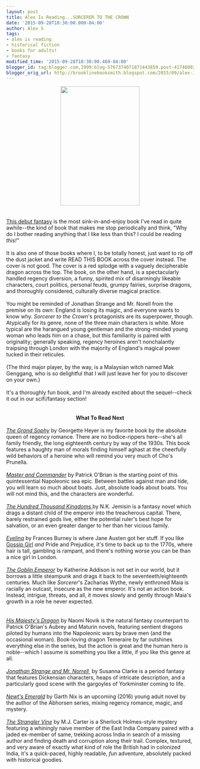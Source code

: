 ```yaml
---
layout: post
title: Alex Is Reading...SORCERER TO THE CROWN
date: '2015-09-28T10:30:00.000-04:00'
author: Alex S
tags:
- alex is reading
- historical fiction
- books for adults!
- fantasy
modified_time: '2015-09-28T10:30:00.469-04:00'
blogger_id: tag:blogger.com,1999:blog-5767374071871443859.post-4174600203056717144
blogger_orig_url: http://brooklinebooksmith.blogspot.com/2015/09/alex-is-readingsorcerer-to-crown.html
---
```


<div dir="ltr" style="text-align: left;" trbidi="on"><div class="separator" style="clear: both; text-align: center;"><a href="http://ecx.images-amazon.com/images/I/91gIP4E2iIL.jpg" imageanchor="1" style="margin-left: 1em; margin-right: 1em;"><img border="0" src="http://ecx.images-amazon.com/images/I/91gIP4E2iIL.jpg" height="320" width="212" /></a></div><br /><br /><a href="http://www.brooklinebooksmith-shop.com/book/9780425283370">This debut fantasy</a> is the most sink-in-and-enjoy book I've read in quite awhile--the kind of book that makes me stop periodically and think, "Why do I bother reading anything that I like less than this? I could be reading <i>this!"</i> <br /><br />It is also one of those books where I, to be totally honest, just want to rip off the dust jacket and write READ THIS BOOK across the cover instead. The cover is not good. The cover is a red splodge with a vaguely decipherable dragon across the top. The book, on the other hand, is a spectacularly handled regency diversion, a funny, spirited mix of disarmingly likeable characters, court politics, personal feuds, grumpy fairies, surprise dragons, and thoroughly considered, culturally diverse magical practice.<br /><br />You might be reminded of Jonathan Strange and Mr. Norell from the premise on its own: England is losing its magic, and everyone wants to know why. <i>Sorcerer to the Crown</i>'s protagonists are its superpower, though. Atypically for its genre, none of the three main characters is white. More typical are the harangued young gentleman and the strong-minded young woman who leads him on a chase, but this familiarity is paired with originality; generally speaking, regency heroines aren't nonchalantly traipsing through London with the majority of England's magical power tucked in their reticules.<br /><br />(The third major player, by the way, is a Malaysian witch named Mak Genggang, who is so delightful that I will just leave her for you to discover on your own.)<br /><br />It's a thoroughly fun book, and I'm already excited about the sequel--check it out in our scifi/fantasy section!<br /><br /><br /><div style="text-align: center;"><b>What To Read Next</b></div><br /><i><a href="http://www.brooklinebooksmith-shop.com/book/9781402218941">The Grand Sophy</a> </i>by Georgette Heyer is my favorite book by the absolute queen of regency romance. There are no bodice-rippers here--she's all family friendly, the long eighteenth century by way of the 1930s. This book features a haughty man of morals finding himself aghast at the cheerfully wild behaviors of a heroine who will remind you very much of Cho's Prunella.<br /><br /><i><a href="http://www.brooklinebooksmith-shop.com/book/9780393307054">Master and Commander</a></i> by Patrick O'Brian is the starting point of this quintessential Napoleonic sea epic. Between battles against man and tide, you will learn so much about boats. Just, absolute loads about boats. You will not mind this, and the characters are wonderful.<br /><br /><a href="http://www.brooklinebooksmith-shop.com/book/9780316043922"><i>The Hundred Thousand Kingdoms</i> </a>by N.K. Jemisin is a fantasy novel which drags a distant child of the emperor into the treacherous capital. There, barely restrained gods live, either the potential ruler's best hope for salvation, or an even greater danger to her than her vicious family.<br /><br /><i><a href="http://www.brooklinebooksmith-shop.com/book/9780199536931">Evelina</a></i> by Frances Burney is where Jane Austen got her stuff. If you like <a href="http://www.brooklinebooksmith-shop.com/book/9780316910330">Gossip Girl</a> <i>and </i>Pride and Prejudice, it's time to back up to the 1770s, where hair is tall, gambling is rampant, and there's nothing worse you can be than a nice girl in London.<br /><br /><i><a href="http://www.brooklinebooksmith-shop.com/book/9780765365682">The Goblin Emperor</a> </i>by Katherine Addison is not set in our world, but it borrows a little steampunk and drags it back to the seventeeth/eighteenth centuries. Much like <i>Sorcerer</i>'s Zacharias Wythe, newly enthroned Maia is racially an outcast, insecure as the new emperor. It's not an action book. Instead, intrigue, threats, and all, it moves slowly and gently through Maia's growth in a role he never expected.<br /><br /><i> </i><br /><i><a href="http://www.brooklinebooksmith-shop.com/book/9780345481283">His Majesty's Dragon</a> </i>by Naomi Novik is the natural fantasy counterpart to Patrick O'Brian's Aubrey and Maturin novels, featuring sentient dragons piloted by humans into the Napoleonic wars by brave men (and the occasional woman). Book-loving dragon Temeraire by far outshines everything else in the series, but the action is great and the human hero is noble--which I assume is something you like a little, if you like this genre at all.<br /><br /><i><a href="http://www.brooklinebooksmith-shop.com/book/9780765356154">Jonathan Strange and Mr. Norrell </a></i>&nbsp;by Susanna Clarke is a period fantasy that features Dickensian characters, heaps of intricate description, and a particularly good scene with the gargoyles of Yorkminster coming to life.<br /><br /><i><a href="http://www.brooklinebooksmith-shop.com/book/9780062360045">Newt's Emerald</a></i>&nbsp;by Garth Nix is an upcoming (2016) young adult novel by the author of the Abhorsen series, mixing regency romance, magic, and mystery.<br /><br /><i><a href="http://www.brooklinebooksmith-shop.com/book/9780399171673">The Strangler Vine</a></i>&nbsp;by M.J. Carter is a Sherlock Holmes-style mystery featuring a whiningly naive member of the East India Company paired with a jaded ex-member of same, trekking across India in search of a missing author and finding death and corruption along their trail. Complex, textured, and very aware of exactly what kind of role the British had in colonized India, it's a quick-paced, highly readable, <i>fun</i> adventure, absolutely packed with historical goodies.</div>